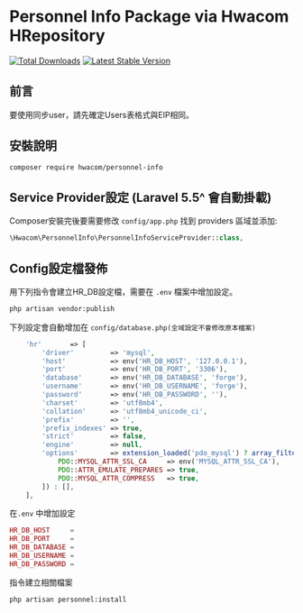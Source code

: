 # Personnel Info Package via Hwacom HRepository

[![Total Downloads](http://poser.pugx.org/hwacom/Personnel-Info/downloads)](https://packagist.org/packages/hwacom/personnel-info)
[![Latest Stable Version](http://poser.pugx.org/hwacom/Personnel-Info/v)](https://packagist.org/packages/hwacom/personnel-info)
## 前言

要使用同步user，請先確定Users表格式與EIP相同。

## 安裝說明

```bash
composer require hwacom/personnel-info
```

## Service Provider設定 (Laravel 5.5^ 會自動掛載)

Composer安裝完後要需要修改 `config/app.php` 找到 providers 區域並添加:

```php
\Hwacom\PersonnelInfo\PersonnelInfoServiceProvider::class,
```

## Config設定檔發佈 

用下列指令會建立HR_DB設定檔，需要在 `.env` 檔案中增加設定。

```bash
php artisan vendor:publish
```

 下列設定會自動增加在 `config/database.php(全域設定不會修改原本檔案)`

```php
    'hr'       => [
        'driver'         => 'mysql',
        'host'           => env('HR_DB_HOST', '127.0.0.1'),
        'port'           => env('HR_DB_PORT', '3306'),
        'database'       => env('HR_DB_DATABASE', 'forge'),
        'username'       => env('HR_DB_USERNAME', 'forge'),
        'password'       => env('HR_DB_PASSWORD', ''),
        'charset'        => 'utf8mb4',
        'collation'      => 'utf8mb4_unicode_ci',
        'prefix'         => '',
        'prefix_indexes' => true,
        'strict'         => false,
        'engine'         => null,
        'options'        => extension_loaded('pdo_mysql') ? array_filter([
            PDO::MYSQL_ATTR_SSL_CA     => env('MYSQL_ATTR_SSL_CA'),
            PDO::ATTR_EMULATE_PREPARES => true,
            PDO::MYSQL_ATTR_COMPRESS   => true,
        ]) : [],
    ],
```

在`.env` 中增加設定

```php
HR_DB_HOST     = 
HR_DB_PORT     = 
HR_DB_DATABASE = 
HR_DB_USERNAME = 
HR_DB_PASSWORD = 
```

指令建立相關檔案
```
php artisan personnel:install
```


